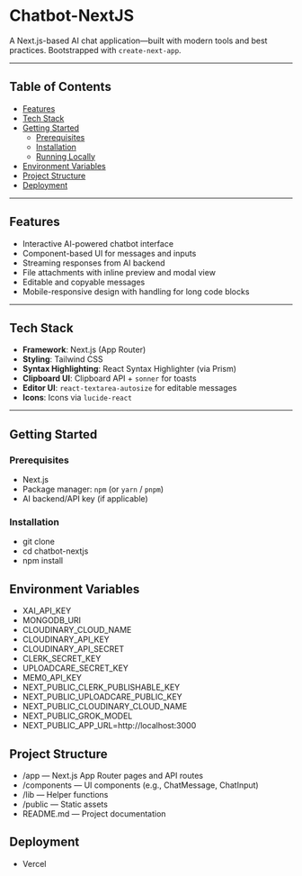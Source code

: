 # Chatbot-NextJS

A Next.js-based AI chat application—built with modern tools and best practices. Bootstrapped with `create-next-app`.

---

## Table of Contents
- [Features](#features)  
- [Tech Stack](#tech-stack)  
- [Getting Started](#getting-started)  
  - [Prerequisites](#prerequisites)  
  - [Installation](#installation)  
  - [Running Locally](#running-locally)  
- [Environment Variables](#environment-variables)  
- [Project Structure](#project-structure)  
- [Deployment](#deployment)  

---

## Features
- Interactive AI-powered chatbot interface  
- Component-based UI for messages and inputs  
- Streaming responses from AI backend  
- File attachments with inline preview and modal view  
- Editable and copyable messages  
- Mobile-responsive design with handling for long code blocks

---

## Tech Stack
- **Framework**: Next.js (App Router)  
- **Styling**: Tailwind CSS  
- **Syntax Highlighting**: React Syntax Highlighter (via Prism)  
- **Clipboard UI**: Clipboard API + `sonner` for toasts  
- **Editor UI**: `react-textarea-autosize` for editable messages  
- **Icons**: Icons via `lucide-react`

---

## Getting Started

### Prerequisites
- Next.js
- Package manager: `npm` (or `yarn` / `pnpm`)  
- AI backend/API key (if applicable)

### Installation

- git clone
- cd chatbot-nextjs
- npm install

## Environment Variables
- XAI_API_KEY
- MONGODB_URI
- CLOUDINARY_CLOUD_NAME
- CLOUDINARY_API_KEY
- CLOUDINARY_API_SECRET
- CLERK_SECRET_KEY
- UPLOADCARE_SECRET_KEY
- MEM0_API_KEY
- NEXT_PUBLIC_CLERK_PUBLISHABLE_KEY
- NEXT_PUBLIC_UPLOADCARE_PUBLIC_KEY
- NEXT_PUBLIC_CLOUDINARY_CLOUD_NAME
- NEXT_PUBLIC_GROK_MODEL
- NEXT_PUBLIC_APP_URL=http://localhost:3000


## Project Structure
- /app           — Next.js App Router pages and API routes
- /components    — UI components (e.g., ChatMessage, ChatInput)
- /lib           — Helper functions
- /public        — Static assets
- README.md      — Project documentation


## Deployment
- Vercel
